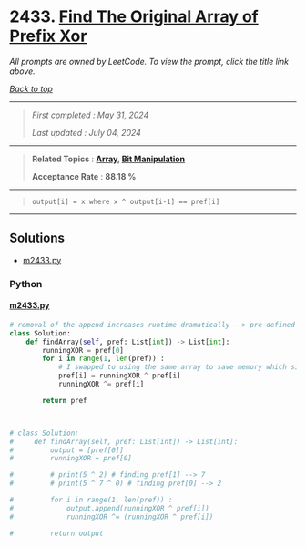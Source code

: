 # 2433. [Find The Original Array of Prefix Xor](<https://leetcode.com/problems/find-the-original-array-of-prefix-xor>)

*All prompts are owned by LeetCode. To view the prompt, click the title link above.*

*[Back to top](<../README.md>)*

------

> *First completed : May 31, 2024*
>
> *Last updated : July 04, 2024*

------

> **Related Topics** : **[Array](<by_topic/Array.md>), [Bit Manipulation](<by_topic/Bit Manipulation.md>)**
>
> **Acceptance Rate** : **88.18 %**

------

> ```
> output[i] = x where x ^ output[i-1] == pref[i]
> ```

------

## Solutions

- [m2433.py](<../my-submissions/m2433.py>)
### Python
#### [m2433.py](<../my-submissions/m2433.py>)
```Python
# removal of the append increases runtime dramatically --> pre-defined arr len instead
class Solution:
    def findArray(self, pref: List[int]) -> List[int]:
        runningXOR = pref[0]
        for i in range(1, len(pref)) :
            # I swapped to using the same array to save memory which significantly lowered the cost making this consistently 90+%
            pref[i] = runningXOR ^ pref[i] 
            runningXOR ^= pref[i]

        return pref



# class Solution:
#     def findArray(self, pref: List[int]) -> List[int]:
#         output = [pref[0]]
#         runningXOR = pref[0]

#         # print(5 ^ 2) # finding pref[1] --> 7
#         # print(5 ^ 7 ^ 0) # finding pref[0] --> 2

#         for i in range(1, len(pref)) :
#             output.append(runningXOR ^ pref[i])
#             runningXOR ^= (runningXOR ^ pref[i])

#         return output
```

